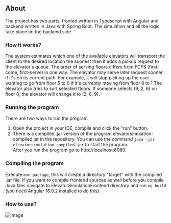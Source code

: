 ## About

The project has two parts, fronted written in Typescript with Angular and backend written in Java with Spring Boot.
The simulation and all the logic take place on the backend side.

### How it works?

The system estimates which one of the available elevators will transport the client to the desired location the soonest
then it adds a pickup request to the elevator's queue. The order of serving floors differs from FCFS
(first-come, first-serve) in one way. The elevator may serve later request sooner if it's on its current path.
For example, it will stop picking up the user wanting to go from floor 5 to 0 if it's currently moving from floor 8 to 1
The elevator also tries to sort selected floors. If someone selects (9, 2, 6) on floor 0, the elevator will change it
to (2, 6, 9).

### Running the program

There are two ways to run the program

1. Open the project in your IDE, compile and click the "run" button.
2. There is a compiled .jar version of the program elevatorsimulation-compiled.jar in the repository. You can use the
   command
   `java -jar elevatorsimulation-compiled.jar` to start the program.   
   After you run the program go to http://localhost:8080.

### Compiling the program

Execute `mvn package`, this will create a directory "target" with the compiled .jar file.
If you want to compile frontend sources as well before you compile Java files navigate to ElevatorSimulationFrontend
directory and
run `ng build` (you need Angular 16.0.2 installed to do this).

### How to use?
![image](https://github.com/KrzysztofProgramming/Elevator-Simulation/assets/61599048/d7c771e2-2f16-48c9-820c-81a9a03b828a)

